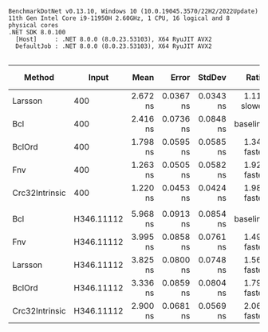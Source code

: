 ```

BenchmarkDotNet v0.13.10, Windows 10 (10.0.19045.3570/22H2/2022Update)
11th Gen Intel Core i9-11950H 2.60GHz, 1 CPU, 16 logical and 8 physical cores
.NET SDK 8.0.100
  [Host]     : .NET 8.0.0 (8.0.23.53103), X64 RyuJIT AVX2
  DefaultJob : .NET 8.0.0 (8.0.23.53103), X64 RyuJIT AVX2


```
| Method         | Input      | Mean     | Error     | StdDev    | Ratio        | RatioSD | Rank | Allocated | Alloc Ratio |
|--------------- |----------- |---------:|----------:|----------:|-------------:|--------:|-----:|----------:|------------:|
| Larsson        | 400        | 2.672 ns | 0.0367 ns | 0.0343 ns | 1.11x slower |   0.04x |    5 |         - |          NA |
| Bcl            | 400        | 2.416 ns | 0.0736 ns | 0.0848 ns |     baseline |         |    4 |         - |          NA |
| BclOrd         | 400        | 1.798 ns | 0.0595 ns | 0.0585 ns | 1.34x faster |   0.04x |    3 |         - |          NA |
| Fnv            | 400        | 1.263 ns | 0.0505 ns | 0.0582 ns | 1.92x faster |   0.11x |    2 |         - |          NA |
| Crc32Intrinsic | 400        | 1.220 ns | 0.0453 ns | 0.0424 ns | 1.98x faster |   0.09x |    1 |         - |          NA |
|                |            |          |           |           |              |         |      |           |             |
| Bcl            | H346.11112 | 5.968 ns | 0.0913 ns | 0.0854 ns |     baseline |         |    5 |         - |          NA |
| Fnv            | H346.11112 | 3.995 ns | 0.0858 ns | 0.0761 ns | 1.49x faster |   0.04x |    4 |         - |          NA |
| Larsson        | H346.11112 | 3.825 ns | 0.0800 ns | 0.0748 ns | 1.56x faster |   0.04x |    3 |         - |          NA |
| BclOrd         | H346.11112 | 3.336 ns | 0.0859 ns | 0.0804 ns | 1.79x faster |   0.05x |    2 |         - |          NA |
| Crc32Intrinsic | H346.11112 | 2.900 ns | 0.0681 ns | 0.0569 ns | 2.06x faster |   0.04x |    1 |         - |          NA |
